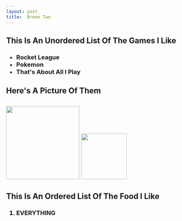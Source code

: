 ```yaml
---
layout: post
title:  Breen Two
---
```

<html>
<head>
<title>
</title>
<!--For All Of The Other Ones Too, Up There Where It Says title:  Breen One, That Means That That Is The Title And That Counts?-->
<h2>This Is An Unordered List Of The Games I Like</h2>
<h3>
<!--This Starts An Unordered List-->
<ul>
<li>
Rocket League
</li>
<li>
Pokemon
</li>
<li>
That's About All I Play
</li>
</ul>
</h3>
<h2>Here's A Picture Of Them<h2>
 <img src="http://vignette1.wikia.nocookie.net/adventuretimewithfinnandjake/images/c/c2/Pokemon-logo.jpg/revision/latest?cb=20130307192515" width="200px"/>
 
 <img src="http://vignette1.wikia.nocookie.net/rocketleague/images/3/32/Rocket_League_Logo.png/revision/latest?cb=20150611180530" width="125px"/>
 <br>
 </head>
<body>
<h2>This Is An Ordered List Of The Food I Like</h2>
<h3>
<ol>

<li>
EVERYTHING
</li>
</ol>
</h3>
</body>
</html>
